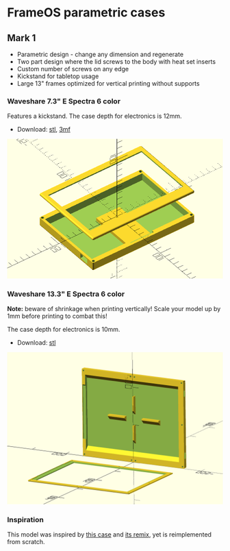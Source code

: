 # FrameOS parametric cases

## Mark 1

- Parametric design - change any dimension and regenerate
- Two part design where the lid screws to the body with heat set inserts
- Custom number of screws on any edge
- Kickstand for tabletop usage
- Large 13" frames optimized for vertical printing without supports



### Waveshare 7.3" E Spectra 6 color

Features a kickstand. The case depth for electronics is 12mm.

- Download: [stl](https://github.com/FrameOS/cases/blob/main/exports/mark1/7in3e.stl), [3mf](https://github.com/FrameOS/cases/blob/main/exports/mark1/7in3e.3mf)

![7in3e](./images/mark1/7in3e-model.png)

### Waveshare 13.3" E Spectra 6 color

**Note:** beware of shrinkage when printing vertically! Scale your model up by 1mm before printing to combat this!

The case depth for electronics is 10mm.

- Download: [stl](https://github.com/FrameOS/cases/blob/main/exports/mark1/13in3e-upright.stl)

![13in3e](./images/mark1/13in3e-upright.png)


### Inspiration

This model was inspired by [this case](https://www.printables.com/model/76756-waveshare-75-screen-case) and [its remix](https://www.printables.com/model/82001-waveshare-75-screen-case-remix), yet is reimplemented from scratch.
